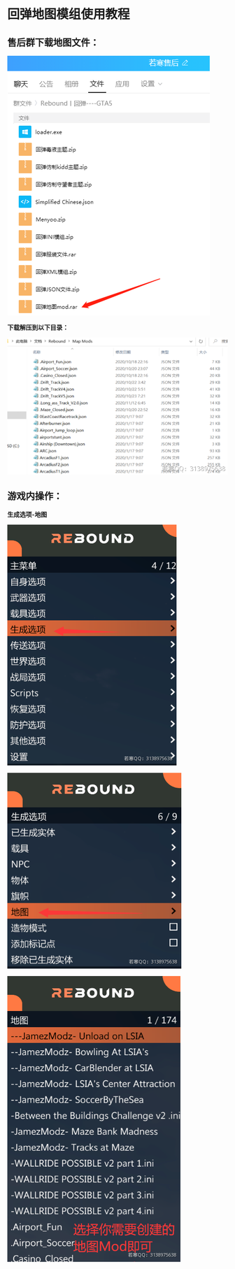 # 回弹地图模组使用教程

## **售后群下载地图文件：**

****![](<../../.gitbook/assets/image (10) (1) (1).png>)****

**下载解压到以下目录：**

****![](<../../.gitbook/assets/image (17) (1) (1) (1) (1) (1).png>)****

## 游戏内操作：

**生成选项-地图**

![](<../../.gitbook/assets/image (26) (1) (1).png>)

![](<../../.gitbook/assets/image (45) (1) (1) (1).png>)

![](<../../.gitbook/assets/image (20) (1) (1) (1) (1) (1).png>)
